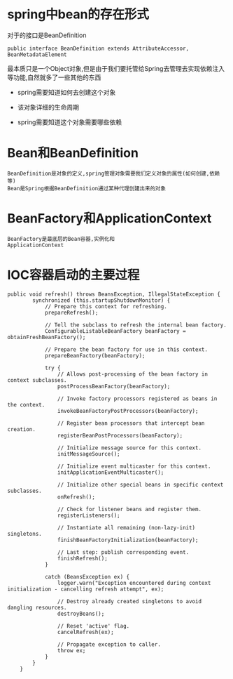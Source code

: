 # spring中bean的存在形式

对于的接口是BeanDefinition
```
public interface BeanDefinition extends AttributeAccessor, BeanMetadataElement
```

最本质只是一个Object对象,但是由于我们要托管给Spring去管理去实现依赖注入等功能,自然就多了一些其他的东西

+ spring需要知道如何去创建这个对象

+ 该对象详细的生命周期

+ spring需要知道这个对象需要哪些依赖

# Bean和BeanDefinition

	BeanDefinition是对象的定义,spring管理对象需要我们定义对象的属性(如何创建,依赖等)
	Bean是Spring根据BeanDefinition通过某种代理创建出来的对象
# BeanFactory和ApplicationContext

	BeanFactory是最底层的Bean容器,实例化和
	ApplicationContext


# IOC容器启动的主要过程
```
public void refresh() throws BeansException, IllegalStateException {
		synchronized (this.startupShutdownMonitor) {
			// Prepare this context for refreshing.
			prepareRefresh();

			// Tell the subclass to refresh the internal bean factory.
			ConfigurableListableBeanFactory beanFactory = obtainFreshBeanFactory();

			// Prepare the bean factory for use in this context.
			prepareBeanFactory(beanFactory);

			try {
				// Allows post-processing of the bean factory in context subclasses.
				postProcessBeanFactory(beanFactory);

				// Invoke factory processors registered as beans in the context.
				invokeBeanFactoryPostProcessors(beanFactory);

				// Register bean processors that intercept bean creation.
				registerBeanPostProcessors(beanFactory);

				// Initialize message source for this context.
				initMessageSource();

				// Initialize event multicaster for this context.
				initApplicationEventMulticaster();

				// Initialize other special beans in specific context subclasses.
				onRefresh();

				// Check for listener beans and register them.
				registerListeners();

				// Instantiate all remaining (non-lazy-init) singletons.
				finishBeanFactoryInitialization(beanFactory);

				// Last step: publish corresponding event.
				finishRefresh();
			}

			catch (BeansException ex) {
				logger.warn("Exception encountered during context initialization - cancelling refresh attempt", ex);

				// Destroy already created singletons to avoid dangling resources.
				destroyBeans();

				// Reset 'active' flag.
				cancelRefresh(ex);

				// Propagate exception to caller.
				throw ex;
			}
		}
	}
```

